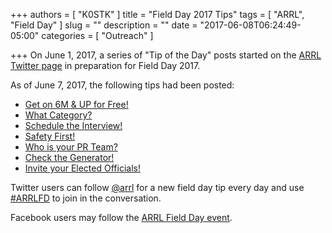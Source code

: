 +++
authors = [ "K0STK" ]
title = "Field Day 2017 Tips"
tags = [ "ARRL", "Field Day" ]
slug = ""
description = ""
date = "2017-06-08T06:24:49-05:00"
categories = [ "Outreach" ]

+++
On June 1, 2017, a series of "Tip of the Day" posts started on the
[ARRL Twitter page](https://x.com/arrl) in
preparation for Field Day 2017.

As of June 7, 2017, the following tips had been posted:
<!--more-->

* [Get on 6M & UP for Free!](https://x.com/arrl/status/872423114419863552)
* [What Category?](https://x.com/arrl/status/872139252687151104)
* [Schedule the Interview!](https://x.com/arrl/status/871705011130175489)
* [Safety First!](https://x.com/arrl/status/871335886880993283)
* [Who is your PR Team?](https://x.com/arrl/status/870973487107768320)
* [Check the Generator!](https://x.com/arrl/status/870629743955148800)
* [Invite your Elected Officials!](https://x.com/arrl/status/870350248761339904)

Twitter users can follow [@arrl](https://x.com/arrl) for a new field day tip every day and use [#ARRLFD](https://x.com/hashtag/ARRLFD) to join in the conversation.

Facebook users may follow the [ARRL Field Day event](https://www.facebook.com/events/1753742661610196/?acontext=%7B%22source%22%3A5%2C%22page_id_source%22%3A20069212407%2C%22action_history%22%3A%5B%7B%22surface%22%3A%22page%22%2C%22mechanism%22%3A%22main_list%22%2C%22extra_data%22%3A%22%7B%5C%22page_id%5C%22%3A20069212407%2C%5C%22tour_id%5C%22%3Anull%7D%22%7D%5D%2C%22has_source%22%3Atrue%7D).

